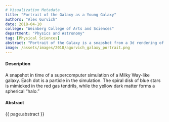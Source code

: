 ```yaml
---
# Visualization Metadata
title: "Portrait of the Galaxy as a Young Galaxy"
authors: "Alex Gurvich"
date: 2018-04-10
college: "Weinberg College of Arts and Sciences"
department: "Physics and Astronomy"
tag: [Physical Sciences]
abstract: "Portrait of the Galaxy is a snapshot from a 3d rendering of a galaxy that displays the complex structure of the gas component of the simulation. This gas component is difficult to observe in real telescopes but with visualizations and simulations like these we can begin to understand how to probe the invisible part of the universe. This gas reservoir is what will eventually go on to become the visible stars, and by looking at the shadows the gas casts from the starlight of the surrounding galaxy we can understand its structure and composition. This visualization in particular highlights the smoothness of the background stars to the clumpiness of the gas they formed from."
image: /assets/images/2018/agurvich_galaxy_portrait.png
---
```

#### Description
A snapshot in time of a supercomputer simulation of a Milky Way-like galaxy. Each dot is a particle in the simulation. The spiral disk of blue stars is mimicked in the red gas tendrils, while the yellow dark matter forms a spherical “halo.”

#### Abstract
{{ page.abstract }}
